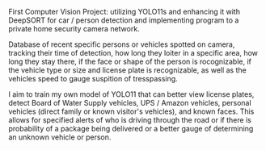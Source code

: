 First Computer Vision Project: utilizing YOLO11s and enhancing it with DeepSORT for car / person detection and implementing program to a private home security camera network.

Database of recent specific persons or vehicles spotted on camera, tracking their time of detection, how long they loiter in a specific area, how long they stay there, if the face or shape of the person is rocognizable, if the vehicle type or size and license plate is recognizable, as well as the vehicles speed to gauge suspition of tresspassing.  

I aim to train my own model of YOLO11 that can better view license plates, detect Board of Water Supply vehicles, UPS / Amazon vehicles, personal vehicles (direct family or known visitor's vehicles), and known faces.  This allows for specified alerts of who is driving through the road or if there is probability of a package being delivered or a better gauge of determining an unknown vehicle or person.  

